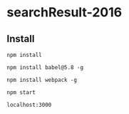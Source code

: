 # searchResult-2016

## Install

`npm install`

`npm install babel@5.8 -g`

`npm install webpack -g`

`npm start`

`localhost:3000`
